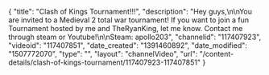 {
    "title": "Clash of Kings Tournament!!!",
    "description": "Hey guys,\n\nYou are invited to a Medieval 2 total war tournament!  If you want to join a fun Tournament hosted by me and TheRyanKing, let me know.  Contact me through steam or Youtube!\n\nSteam: apollo203",
    "channelid": "117407923",
    "videoid": "117407851",
    "date_created": "1391460892",
    "date_modified": "1507772070",
    "type": "",
    "layout": "channelVideo",
    "url": "\/content-details\/clash-of-kings-tournament\/117407923-117407851"
}